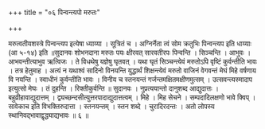+++
title = "०६ पिन्वन्त्यपो मरुतः"

+++

मरुत्वतीयशस्त्रे पिन्वन्त्यप इत्येषा ध्याय्या । सूत्रितं च । अग्निर्नेता त्वं सोम क्रतुभिः पिन्वन्त्यप इति धाय्याः (आ ५-१४) इति ॥सुदानवः शोभनदाना मरुतः पयः क्षीरवत् सारवतीरपः पिन्वन्ति । सिञ्चन्ति । आभुवः । आभवन्तीत्याभुव ऋत्विजः । ते विधथेषु यज्ञेषु घृतवत् । यथा घृतं सिञ्चन्त्येवं मरुतोऽपि वृष्टिं कुर्वन्तीति भावः । तत्र हेतुमाह । अत्यं न यथाश्वं सादिनो विनयन्ति युद्धार्थं शिक्षन्त्येवं मरुतो वाजिनं वेगवन्तं मेघं मिहे वर्षणाय वि नयन्ति । स्वाधीनं कुर्वन्तीति भावः । विनीय च स्तनयन्तं गर्जन्तमक्षितमक्षीणमुत्सम् । उत्सवन्त्यस्मादाप इत्युत्सो मेघः । तं दुहन्ति । रिक्तीकुर्वन्ति ॥ सुदानवः । नुप्रत्ययान्तो दानुशब्द आद्युदात्तः । बहुव्रीहावाद्युदात्तम् । द्व्यच्छन्दसीत्युत्तरपादाद्युदात्तत्वम् । मिहे । मिह सेचने । सम्पदादिलक्षणो भावे क्विप् । सावेकाच इति विभक्तिरुदात्ता । स्तनयन्तम् । स्तन शब्दे । चुरादिरदन्तः । अतो लोपस्य स्थानिवद्भावाद्वृद्ध्याद्यभावः ॥ ६ ॥